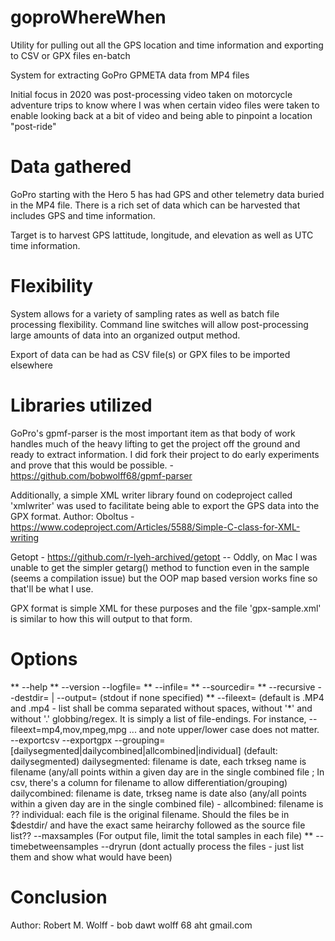 # goproWhereWhen
 Utility for pulling out all the GPS location and time information and exporting to CSV or GPX files en-batch

 System for extracting GoPro GPMETA data from MP4 files

 Initial focus in 2020 was post-processing video taken on motorcycle adventure
 trips to know where I was when certain video files were taken to enable looking
 back at a bit of video and being able to pinpoint a location "post-ride"

# Data gathered
 GoPro starting with the Hero 5 has had GPS and other telemetry data buried in the MP4 file.
 There is a rich set of data which can be harvested that includes GPS and time information.

 Target is to harvest GPS lattitude, longitude, and elevation as well as UTC time information.

# Flexibility
 System allows for a variety of sampling rates as well as batch file processing flexibility.
 Command line switches will allow post-processing large amounts of data into an organized output method.

 Export of data can be had as CSV file(s) or GPX files to be imported elsewhere

# Libraries utilized
 GoPro's gpmf-parser is the most important item as that body of work handles much of the heavy lifting
 to get the project off the ground and ready to extract information. I did fork their project to do 
 early experiments and prove that this would be possible. - https://github.com/bobwolff68/gpmf-parser

 Additionally, a simple XML writer library found on codeproject called 'xmlwriter' was used to facilitate
 being able to export the GPS data into the GPX format. Author: Oboltus - https://www.codeproject.com/Articles/5588/Simple-C-class-for-XML-writing

 Getopt - https://github.com/r-lyeh-archived/getopt -- Oddly, on Mac I was unable to get the simpler
 getarg() method to function even in the sample (seems a compilation issue) but the OOP map based version
 works fine so that'll be what I use.

 GPX format is simple XML for these purposes and the file 'gpx-sample.xml' is similar to how this will output to that form.

# Options
** --help
** --version
 --logfile=
** --infile=
** --sourcedir=
** --recursive
 --destdir= | --output= (stdout if none specified)
** --fileext=  (default is .MP4 and .mp4 - list shall be comma separated without spaces, without '*' and without '.' globbing/regex. It is simply a list of file-endings. For instance, --fileext=mp4,mov,mpeg,mpg ... and note upper/lower case does not matter.
 --exportcsv
 --exportgpx
 --grouping=[dailysegmented|dailycombined|allcombined|individual] (default: dailysegmented)
     dailysegmented: filename is date, each trkseg name is filename (any/all points within a given day are in the single combined file ; In csv, there's a column for filename to allow differentiation/grouping)
     dailycombined: filename is date, trkseg name is date also (any/all points within a given day are in the single combined file) - 
     allcombined: filename is ??
     individual: each file is the original filename. Should the files be in $destdir/ and have the exact same heirarchy followed as the source file list??
 --maxsamples (For output file, limit the total samples in each file)
** --timebetweensamples
 --dryrun (dont actually process the files - just list them and show what would have been)


# Conclusion
 Author: Robert M. Wolff - bob dawt wolff 68 aht gmail.com
